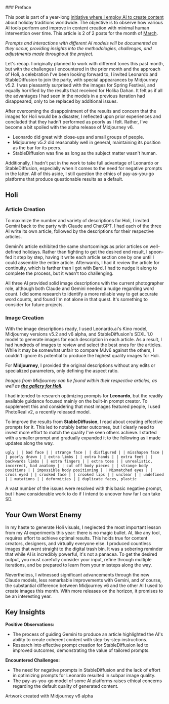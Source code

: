 <u></u>### Preface

This post is part of a year-long <u>initiative where I employ AI to create content</u> about holiday traditions worldwide. The objective is to observe how various AI tools perform and improve in content creation with minimal human intervention over time. This article is 2 of 2 posts for the month of <u>March</u>.

*Prompts and interactions with different AI models will be documented as they occur, providing insights into the methodologies, challenges, and adjustments made throughout the project.*

Let's recap. I originally planned to work with different tones this past month, but with the challenges I encountered in the prior month and the approach of Holi, a celebration I've been looking forward to, I invited Leonardo and StableDiffusion to join the party, with special appearances by Midjourney v5.2. I was pleasantly surprised with the images for Spring Festival, and equally horrified by the results that received for Holika Dahan. It felt as if all the advantages I had seen in the models in a previous iteration had disappeared, only to be replaced by additional issues.

After overcoming the disappointment of the results and concern that the images for Holi would be a disaster, I reflected upon prior experiences and concluded that they hadn't performed as poorly as I felt. Rather, I've become a bit spoiled with the alpha release of Midjourney v6.

- Leonardo did great with close-ups and small groups of people.
- Midjourney v5.2 did reasonably well in general, maintaining its position as the bar for its peers.
- StableDiffusion was fine as long as the subject matter wasn't human.

Additionally, I hadn't put in the work to take full advantage of Leonardo or StableDiffusion, especially when it comes to the need for negative prompts in the latter. All of this aside, I still question the ethics of pay-as-you-go platforms that produce questionable results as a default.

## Holi

### Article Creation

To maximize the number and variety of descriptions for Holi, I invited Gemini back to the party with Claude and ChatGPT. I had each of the three AI write its own article, followed by the descriptions for their respective articles.

Gemini's article exhibited the same shortcomings as prior articles on well-defined holidays. Rather than fighting to get the desired end result, I spoon-fed it step by step, having it write each article section one by one until I could assemble the entire article. Afterwards, I had it review the article for continuity, which is farther than I got with Bard. I had to nudge it along to complete the process, but it wasn't too challenging.

All three AI provided solid image descriptions with the current photographer role, although both Claude and Gemini needed a nudge regarding word count. I did some research to identify a more reliable way to get accurate word counts, and found I'm not alone in that quest. It's something to consider for future projects.

### Image Creation

With the image descriptions ready, I used Leonardo.ai's Kino model, Midjourney versions v5.2 and v6 alpha, and StableDiffusion's SDXL 1.0 model to generate images for each description in each article. As a result, I had hundreds of images to review and select the best ones for the articles. While it may be somewhat unfair to compare MJv6 against the others, I couldn't ignore its potential to produce the highest quality images for Holi.

For **Midjourney**, I provided the original descriptions without any edits or specialized parameters, only defining the aspect ratio.

*Images from Midjourney can be found within their respective articles, as well as **<u>the gallery for Holi</u>**.*

I had intended to research optimizing prompts for **Leonardo**, but the readily available guidance focused mainly on the built-in prompt creator. To supplement this and considering that most images featured people, I used PhotoReal v2, a recently released model.

To improve the results from **StableDiffusion**, I read about creating effective prompts for it. This led to notably better outcomes, but I clearly need to invest more effort to match the quality I've seen others achieve. I started with a smaller prompt and gradually expanded it to the following as I made updates along the way.

```
ugly | | bad face | | strange face | | disfigured | | misshapen face | | poorly drawn | | extra limbs | | extra hands | | extra feet | | backwards limbs | | extra fingers | | extra toes | | unrealistic, incorrect, bad anatomy | | cut off body pieces | | strange body positions | | impossible body positioning | | Mismatched eyes | | cross eyed | | crooked face | | crooked lips | | unclear | | undefined | | mutations | | deformities | | duplicate faces, plastic
```

A vast number of the issues were resolved with this basic negative prompt, but I have considerable work to do if I intend to uncover how far I can take SD.

## Your Own Worst Enemy

In my haste to generate Holi visuals, I neglected the most important lesson from my AI experiments this year: there is no magic bullet. AI, like any tool, requires effort to achieve optimal results. This holds true for content creators, designers, and virtually everyone else. I produced countless images that went straight to the digital trash bin. It was a sobering reminder that while AI is incredibly powerful, it's not a panacea. To get the desired output, you must carefully consider your input, refine through multiple iterations, and be prepared to learn from your missteps along the way.

Nevertheless, I witnessed significant advancements through the new Claude models, less remarkable improvements with Gemini, and of course, the substantial difference between Midjourney v6 and the other AI I used to create images this month. With more releases on the horizon, it promises to be an interesting year.

## Key Insights

**Positive Observations:**

- The process of guiding Gemini to produce an article highlighted the AI's ability to create coherent content with step-by-step instructions.
- Research into effective prompt creation for StableDiffusion led to improved outcomes, demonstrating the value of tailored prompts.

**Encountered Challenges:**

- The need for negative prompts in StableDiffusion and the lack of effort in optimizing prompts for Leonardo resulted in subpar image quality.
- The pay-as-you-go model of some AI platforms raises ethical concerns regarding the default quality of generated content.

<u></u>Artwork created with Midjourney v6 alpha<u></u>